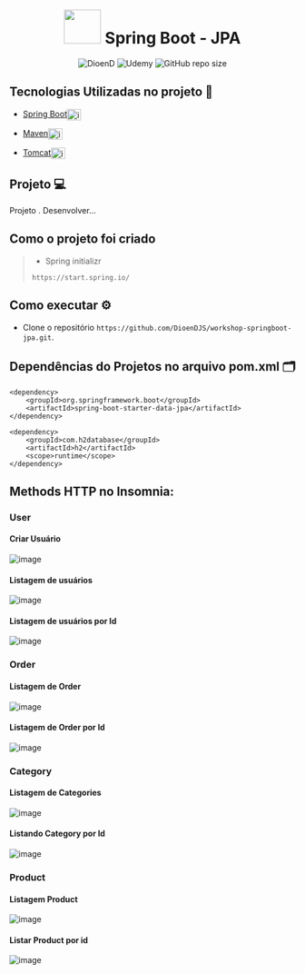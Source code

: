 <h1 align="center"><img src="https://cdn.jsdelivr.net/gh/devicons/devicon/icons/spring/spring-original.svg" height="60" width="65" alt="" /> Spring Boot - JPA</h1>

<p align="center">
    <img src="https://img.shields.io/static/v1?label=DioenD&message=Java&color=d2cca1&labelColor=757780" alt="DioenD">
    <img src="https://img.shields.io/static/v1?label=Udemy &message=java&color=dfdfdf&labelColor=41356b" alt="Udemy">
    <img alt="GitHub repo size" src="https://img.shields.io/github/repo-size/DioenDJS/workshop-springboot-jpa" >
</p>

## Tecnologias Utilizadas no projeto :construction:

- [Spring Boot](https://spring.io/projects/spring-boot)<img align="center" alt="img springboot" height="20" width="25" src="https://cdn.jsdelivr.net/gh/devicons/devicon/icons/spring/spring-original.svg" style="max-width:100%;" />

- [Maven](https://maven.apache.org/)<img align="center" alt="img maven" height="20" width="25" src="https://cdn.jsdelivr.net/gh/devicons/devicon/icons/apache/apache-original.svg" style="max-width:100%;" />

- [Tomcat](https://tomcat.apache.org/)<img align="center" alt="img tomcat" height="20" width="25" src="https://cdn.jsdelivr.net/gh/devicons/devicon/icons/tomcat/tomcat-original-wordmark.svg" style="max-width:100%;" />


## Projeto :computer:
Projeto . Desenvolver...

## Como o projeto foi criado 

> - Spring initializr
>
> ``` https://start.spring.io/ ```

## Como executar :gear:

- Clone o repositório `https://github.com/DioenDJS/workshop-springboot-jpa.git`.
<!-- - Ao final a aplicação estará disponível em `http://localhost:3000`. -->


## Dependências do Projetos no arquivo pom.xml :card_index_dividers:
```
<dependency>
    <groupId>org.springframework.boot</groupId>
    <artifactId>spring-boot-starter-data-jpa</artifactId>
</dependency>

<dependency>
    <groupId>com.h2database</groupId>
    <artifactId>h2</artifactId>
    <scope>runtime</scope>
</dependency>
```

## Methods HTTP no Insomnia:

### User

#### Criar Usuário
![image](https://user-images.githubusercontent.com/76778401/212481537-2aba2480-004c-4ece-adcd-529de3e85d18.png)

#### Listagem de usuários
![image](https://user-images.githubusercontent.com/76778401/210287244-c557a85c-96cd-4c33-b1ba-d577f3d22ec7.png)

#### Listagem de usuários por Id
![image](https://user-images.githubusercontent.com/76778401/210287227-2a07b6a1-b929-4e04-9d8c-176417828b9c.png)


### Order

#### Listagem de Order
![image](https://user-images.githubusercontent.com/76778401/211201060-55f37cea-82d9-40dc-910e-a0b1bac78591.png)

#### Listagem de Order por Id
![image](https://user-images.githubusercontent.com/76778401/211201092-be5ff84c-11ee-4515-b158-983d2d97626a.png)

### Category

#### Listagem de Categories
![image](https://user-images.githubusercontent.com/76778401/210474375-2534eff5-5ead-4b55-a2ce-2ada771e37f6.png)

#### Listando Category por Id
![image](https://user-images.githubusercontent.com/76778401/210474404-c103577b-01c6-4b7d-9a49-debfbc51729d.png)

### Product

#### Listagem Product
![image](https://user-images.githubusercontent.com/76778401/211201126-8c3747de-3631-467c-9724-e10ebffbe914.png)

#### Listar Product por id
![image](https://user-images.githubusercontent.com/76778401/211201146-3f2aa5bc-17da-4374-b09c-32761745c24a.png)


